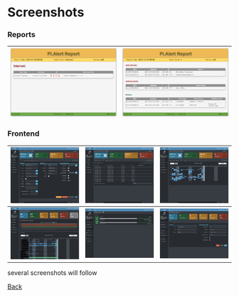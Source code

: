 # Screenshots
<!--- --------------------------------------------------------------------- --->

### Reports

  | ![Report 1][report1] | ![Report 2][report2] |
  | -------------------- | -------------------- |


### Frontend

  | ![Screen 1][screen1]                            | ![Screen 2][screen2]                         | ![Screen 3][screen3]                                           | 
  | ----------------------------------------------- | -------------------------------------------- | -------------------------------------------------------------- |
  | ![Screen 4][screen4]                            | ![Webservices screen dark][webservices_dark] | ![Webservices Details screen dark][webservices_details_dark]   |

several screenshots will follow

[Back](https://github.com/leiweibau/Pi.Alert)

[report1]: ./img/4_report_1.jpg          "Report sample 1"
[report2]: ./img/4_report_2.jpg          "Report sample 2"
[screen1]: ./img/2_1_device_details.jpg  "Screen 1"
[screen2]: ./img/2_2_device_sessions.jpg "Screen 2"
[screen3]: ./img/2_3_device_presence.jpg "Screen 3"
[screen4]: ./img/3_presence.jpg          "Screen 4"
[webservices_dark]: ./img/7_webservices.jpg                   "Webservices screen dark"
[webservices_details_dark]: ./img/8_webservices_details.jpg   "Webservices Details screen dark"